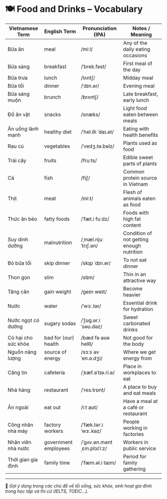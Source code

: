 # 🍽️ Food and Drinks – Vocabulary

| Vietnamese Term             | English Term                     | Pronunciation (IPA)         | Notes / Meaning                                               |
|-----------------------------|----------------------------------|-----------------------------|----------------------------------------------------------------|
| Bữa ăn                      | meal                             | /miːl/                      | Any of the daily eating occasions                             |
| Bữa sáng                    | breakfast                        | /ˈbrek.fəst/                | First meal of the day                                         |
| Bữa trưa                    | lunch                            | /lʌntʃ/                     | Midday meal                                                   |
| Bữa tối                     | dinner                           | /ˈdɪn.ər/                   | Evening meal                                                  |
| Bữa sáng muộn              | brunch                           | /brʌntʃ/                    | Late breakfast, early lunch                                   |
| Đồ ăn vặt                  | snacks                           | /snæks/                     | Light food eaten between meals                                |
| Ăn uống lành mạnh          | healthy diet                     | /ˈhel.θi ˈdaɪ.ət/           | Eating with health benefits                                   |
| Rau củ                     | vegetables                       | /ˈvedʒ.tə.bəlz/             | Plants used as food                                           |
| Trái cây                   | fruits                           | /fruːts/                    | Edible sweet parts of plants                                  |
| Cá                         | fish                             | /fɪʃ/                       | Common protein source in Vietnam                              |
| Thịt                       | meat                             | /miːt/                      | Flesh of animals eaten as food                                |
| Thức ăn béo                | fatty foods                      | /ˈfæt.i fuːdz/              | Foods with high fat content                                   |
| Suy dinh dưỡng             | malnutrition                     | /ˌmæl.njuːˈtrɪʃ.ən/        | Condition of not getting enough nutrition                     |
| Bỏ bữa tối                 | skip dinner                      | /skɪp ˈdɪn.ər/              | To not eat dinner                                             |
| Thon gọn                   | slim                             | /slɪm/                      | Thin in an attractive way                                     |
| Tăng cân                   | gain weight                      | /ɡeɪn weɪt/                 | Become heavier                                                |
| Nước                       | water                            | /ˈwɔː.tər/                  | Essential drink for hydration                                 |
| Nước ngọt có đường         | sugary sodas                     | /ˈʃʊɡ.ər.i ˈsəʊ.dəz/       | Sweet carbonated drinks                                       |
| Có hại cho sức khỏe        | bad for (our) health             | /bæd fə aʊə helθ/           | Not good for the body                                         |
| Nguồn năng lượng           | source of energy                 | /sɔːs əv ˈen.ə.dʒi/         | Where we get energy from                                      |
| Căng tin                   | cafeteria                        | /ˌkæf.əˈtɪə.ri.ə/           | Place in workplaces to eat                                    |
| Nhà hàng                   | restaurant                        | /ˈres.trɒnt/                | A place to buy and eat meals                                  |
| Ăn ngoài                   | eat out                          | /iːt aʊt/                   | Have a meal at a café or restaurant                           |
| Công nhân nhà máy          | factory workers                  | /ˈfæk.tər.i ˈwɜː.kəz/       | People working in factories                                   |
| Nhân viên nhà nước         | government employees             | /ˈɡʌv.ən.mənt ˌɛm.plɔɪˈiːz/ | Workers in public service                                     |
| Thời gian gia đình         | family time                      | /ˈfæm.əl.i taɪm/            | Period for family gathering                                   |

---

📘 *Gợi ý dùng trong các chủ đề về lối sống, sức khỏe, sinh hoạt gia đình trong học tập và thi cử (IELTS, TOEIC...).*